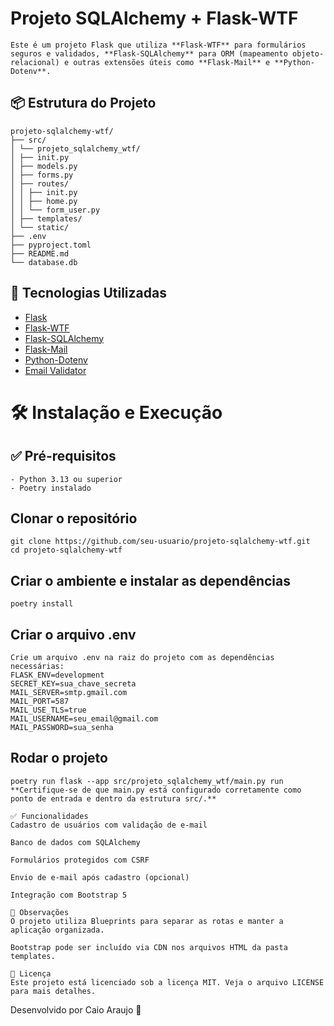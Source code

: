 # Projeto SQLAlchemy + Flask-WTF
```
Este é um projeto Flask que utiliza **Flask-WTF** para formulários seguros e validados, **Flask-SQLAlchemy** para ORM (mapeamento objeto-relacional) e outras extensões úteis como **Flask-Mail** e **Python-Dotenv**.
```
## 📦 Estrutura do Projeto
```
projeto-sqlalchemy-wtf/
├── src/
│ └── projeto_sqlalchemy_wtf/
│ ├── init.py
│ ├── models.py
│ ├── forms.py
│ ├── routes/
│ │ ├── init.py
│ │ ├── home.py
│ │ └── form_user.py
│ ├── templates/
│ └── static/
├── .env
├── pyproject.toml
├── README.md
└── database.db
```

## 🚀 Tecnologias Utilizadas

- [Flask](https://flask.palletsprojects.com/)
- [Flask-WTF](https://flask-wtf.readthedocs.io/)
- [Flask-SQLAlchemy](https://flask-sqlalchemy.palletsprojects.com/)
- [Flask-Mail](https://pythonhosted.org/Flask-Mail/)
- [Python-Dotenv](https://github.com/theskumar/python-dotenv)
- [Email Validator](https://pypi.org/project/email-validator/)

# 🛠️ Instalação e Execução
## ✅ Pré-requisitos
```
- Python 3.13 ou superior
- Poetry instalado
```
## Clonar o repositório
```
git clone https://github.com/seu-usuario/projeto-sqlalchemy-wtf.git
cd projeto-sqlalchemy-wtf
```
## Criar o ambiente e instalar as dependências
```
poetry install
```
## Criar o arquivo .env

```
Crie um arquivo .env na raiz do projeto com as dependências necessárias:
FLASK_ENV=development
SECRET_KEY=sua_chave_secreta
MAIL_SERVER=smtp.gmail.com
MAIL_PORT=587
MAIL_USE_TLS=true
MAIL_USERNAME=seu_email@gmail.com
MAIL_PASSWORD=sua_senha
```
## Rodar o projeto
```
poetry run flask --app src/projeto_sqlalchemy_wtf/main.py run
**Certifique-se de que main.py está configurado corretamente como ponto de entrada e dentro da estrutura src/.**
```
```
✅ Funcionalidades
Cadastro de usuários com validação de e-mail

Banco de dados com SQLAlchemy

Formulários protegidos com CSRF

Envio de e-mail após cadastro (opcional)

Integração com Bootstrap 5

📌 Observações
O projeto utiliza Blueprints para separar as rotas e manter a aplicação organizada.

Bootstrap pode ser incluído via CDN nos arquivos HTML da pasta templates.

📄 Licença
Este projeto está licenciado sob a licença MIT. Veja o arquivo LICENSE para mais detalhes.
```
Desenvolvido por Caio Araujo 🚀
 
 
